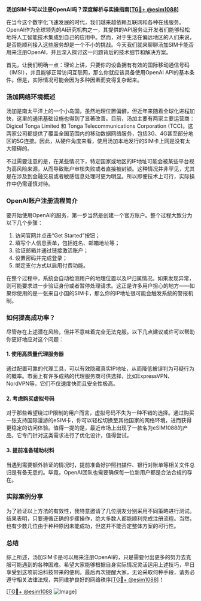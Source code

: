 **汤加SIM卡可以注册OpenAI吗？深度解析与实操指南[[TG💪+ @esim1088](https://t.me/s/esim1088)]**

在当今这个数字化飞速发展的时代，我们越来越依赖互联网和各种在线服务。OpenAI作为全球领先的AI研究机构之一，其提供的API服务让开发者们能够轻松地将人工智能技术集成到自己的应用中。然而，对于生活在偏远地区的人们来说，是否能顺利接入这些服务却是一个不小的挑战。今天我们就来聊聊汤加SIM卡能否用来注册OpenAI，并且深入探讨这一问题背后的技术细节和解决方案。

首先，让我们明确一点：理论上讲，只要你的设备拥有有效的国际移动通信号码（IMSI），并且能够正常访问互联网，那么你就应该具备使用OpenAI API的基本条件。但是，实际情况可能会因为多种因素而变得复杂起来。

### 汤加网络环境概述

汤加是南太平洋上的一个小岛国，虽然地理位置偏僻，但近年来随着全球化进程加快，这里的通讯基础设施也得到了显著改善。目前，汤加主要有两家主要运营商：Digicel Tonga Limited 和 Tonga Telecommunications Corporation (TCC)。这两家公司都提供了覆盖全国范围内的移动数据网络服务，包括3G、4G甚至部分地区的5G连接。因此，从硬件角度来看，使用汤加本地发行的SIM卡上网是没有太大障碍的。

不过需要注意的是，在某些情况下，特定国家或地区的IP地址可能会被某些平台视为高风险来源，从而导致账户审核失败或者直接被封锁。这种情况并非罕见，尤其是在涉及到金融交易或者敏感信息处理时更为明显。所以即便技术上可行，实际操作中仍需谨慎对待。

### OpenAI账户注册流程简介

要开始使用OpenAI的服务，第一步当然是创建一个官方账户。整个过程大致分为以下几个步骤：

1. 访问官网并点击“Get Started”按钮；
2. 填写个人信息表单，包括姓名、邮箱地址等；
3. 验证邮箱并通过链接激活账户；
4. 设置密码并完成登录；
5. 绑定支付方式以启用付费功能。

在整个过程中，系统会自动检测用户的地理位置以及IP归属情况。如果发现异常，则可能要求进一步验证身份或者暂停处理请求。这正是许多用户担心的地方——如果你使用的是一张来自小国的SIM卡，那么你的IP地址很可能会触发系统的警报机制。

### 如何提高成功率？

尽管存在上述潜在风险，但并不意味着完全无法克服。以下几点建议或许可以帮助你更好地应对这个问题：

#### 1. 使用高质量代理服务器
通过配置可靠的代理工具，可以有效隐藏真实IP地址，从而降低被误判为可疑行为的概率。市面上有许多成熟的代理服务商可供选择，比如ExpressVPN、NordVPN等，它们不仅速度快而且安全性极高。

#### 2. 考虑购买虚拟号码
对于那些希望绕过IP限制的用户而言，虚拟号码不失为一种不错的选择。通过购买一张支持国际漫游的eSIM卡，你可以轻松切换至其他国家的网络环境，进而获得更稳定的访问体验。值得一提的是，最近市场上出现了一款名为eSIM1088的产品，它专门针对这类需求进行了优化设计，值得尝试。

#### 3. 提前准备辅助材料
当遇到需要额外验证的情况时，提前准备好护照扫描件、银行对账单等相关文件总归是有备无患的。毕竟，OpenAI团队也需要确保每一位新用户都是合法合规的存在。

### 实际案例分享

为了验证以上方法的有效性，我特意邀请了几位朋友分别采用不同策略进行测试。结果表明，只要遵循正确的步骤操作，绝大多数人都能顺利完成注册流程。当然，也有少数几位由于种种原因未能成功，但这并不能否定整体方案的可行性。

### 总结

综上所述，汤加SIM卡是可以用来注册OpenAI的，只是需要付出更多的努力去克服可能遇到的各种困难。希望大家能够根据自身实际情况灵活运用上述技巧，早日享受到这项前沿科技带来的便利。最后再次提醒大家，无论采取何种手段，请务必遵守相关法律法规，共同维护良好的网络秩序[[TG💪+ @esim1088](https://t.me/s/esim1088)]！

[[TG💪+ @esim1088](https://t.me/s/esim1088) ![Image](https://i.postimg.cc/4NQfJmqS/Snipaste-2025-05-13-00-14-12.png)]